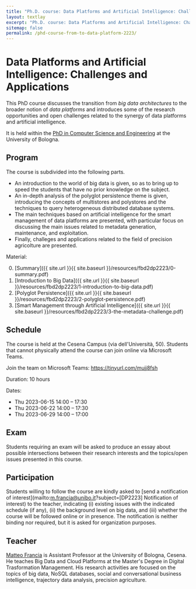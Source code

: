 ```yaml
---
title: "Ph.D. course: Data Platforms and Artificial Intelligence: Challenges and Applications"
layout: textlay
excerpt: "Ph.D. course: Data Platforms and Artificial Intelligence: Challenges and Applications"
sitemap: false
permalink: /phd-course-from-to-data-platform-2223/
---
```


# Data Platforms and Artificial Intelligence: Challenges and Applications

This PhD course discusses the transition from *big data architectures* to the broader notion of *data platforms* and introduces some of the research opportunities and open challenges related to the synergy of data platforms and artificial intelligence.

It is held within the [PhD in Computer Science and Engineering](https://disi.unibo.it/it/didattica/dottorati-di-ricerca/computer-science-and-engineering/) at the University of Bologna.

## Program

The course is subdivided into the following parts.
- An introduction to the world of big data is given, so as to bring up to speed the students that have no prior knowledge on the subject.
- An in-depth analysis of the polyglot persistence theme is given, introducing the concepts of multistores and polystores and the techniques to query heterogeneous distributed database systems.
- The main techniques based on artificial intelligence for the smart management of data platforms are presented, with particular focus on discussing the main issues related to metadata generation, maintenance, and exploitation.
- Finally, challeges and applications related to the field of precision agricolture are presented.

Material:

0. [Summary]({{ site.url }}{{ site.baseurl }}/resources/fbd2dp2223/0-summary.pdf)
0. [Introduction to Big Data]({{ site.url }}{{ site.baseurl }}/resources/fbd2dp2223/1-introduction-to-big-data.pdf)
0. [Polyglot Persistence]({{ site.url }}{{ site.baseurl }}/resources/fbd2dp2223/2-polyglot-persistence.pdf)
0. [Smart Management through Artificial Intelligence]({{ site.url }}{{ site.baseurl }}/resources/fbd2dp2223/3-the-metadata-challenge.pdf)

## Schedule

The course is held at the Cesena Campus (via dell'Università, 50). Students that cannot physically attend the course can join online via Microsoft Teams.

Join the team on Microsoft Teams: https://tinyurl.com/mujj8fsh

Duration: 10 hours

Dates:
-	Thu 2023-06-15 14:00 – 17:30
-	Thu 2023-06-22 14:00 – 17:30
-	Thu 2023-06-29 14:00 – 17:00

## Exam

Students requiring an exam will be asked to produce an essay about possible intersections between their research interests and the topics/open issues presented in this course.

## Participation

Students willing to follow the course are kindly asked to [send a notification of interest](mailto:m.francia@unibo.it?subject=[DP2223] Notification of interest) to the teacher, indicating (i) existing issues with the indicated schedule (if any), (ii) the background level on big data, and (iii) whether the course will be followed online or in presence. The notification is neither binding nor required, but it is asked for organization purposes.

## Teacher

[Matteo Francia](https://www.unibo.it/sitoweb/m.francia/) is Assistant Professor at the University of Bologna, Cesena. He teaches Big Data and Cloud Platforms at the Master's Degree in Digital Trasformation Management. His research activities are focused on the topics of big data, NoSQL databases, social and conversational business intelligence, trajectory data analysis, precision agriculture.
